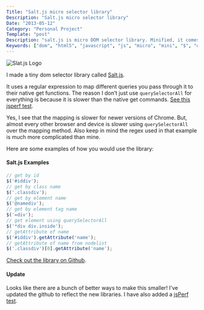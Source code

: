 ```yaml
---
Title: "Salt.js micro selector library"
Description: "Salt.js micro selector library"
Date: "2013-05-12"
Category: "Personal Project"
Template: "post"
Description: "salt.js is micro DOM selector library. Minified, it comes in at 255 bytes"
Keywords: ["dom", "html5", "javascript", "js", "micro", "mini", "$", "querySelectorAll", "sizzle", "matching", "mapping"]
---
```


<div class="center">
  <img src="http://ohdoylerules.com/content/images/saltjs.png" alt="Slat.js Logo">
</div>

I made a tiny dom selector library called [Salt.js](https://github.com/james2doyle/saltjs "james2doyle/saltjs").

It uses a regular expression to map different queries you pass through it to their native get functions. The reason I don’t just use `querySelectorAll` for everything is because it is slower than the native get commands. [See this jsperf test](http://jsperf.com/getelementbyid-vs-queryselector/11).

Yes, I see that the mapping is slower for newer versions of Chrome. But, almost every other browser and device is slower using `querySelectorAll` over the mapping method. Also keep in mind the regex used in that example is much more complicated than mine.

Here are some examples of how you would use the library:

#### Salt.js Examples

```javascript
// get by id
$('#iddiv');
// get by class name
$('.classdiv');
// get by element name
$('@namediv');
// get by element tag name
$('=div');
// get element using querySelectorAll
$('*div div.inside');
// getAttribute of name
$('#iddiv').getAttribute('name');
// getAttribute of name from nodelist
$('.classdiv')[0].getAttribute('name');
```

[Check out the library on Github](https://github.com/james2doyle/saltjs "james2doyle/saltjs").

#### Update

Looks like there are a bunch of better ways to make this smaller! I’ve updated the github to reflect the new libraries. I have also added a [jsPerf test](http://jsperf.com/micro-selector-libraries).

